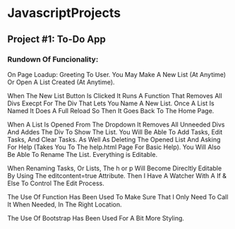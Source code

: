# JavascriptProjects

## Project #1: To-Do App

### Rundown Of Funcionality:
On Page Loadup: Greeting To User. You May Make A New List (At Anytime) Or Open A List Created (At Anytime).

When The New List Button Is Clicked It Runs A Function That Removes All Divs Execpt For The Div That Lets You Name A New List. Once A List Is Named It Does A Full Reload So Then It Goes Back To The Home Page.

When A List Is Opened From The Dropdown It Removes All Unneeded Divs And Addes The Div To Show The List. You Will Be Able To Add Tasks, Edit Tasks, And Clear Tasks. As Well As Deleting The Opened List And Asking For Help (Takes You To The help.html Page For Basic Help). You Will Also Be Able To Rename The List. Everything is Editable.

When Renaming Tasks, Or Lists, The h or p Will Become Direcltly Editable By Using The editcontent=true Attribute. Then I Have A Watcher With A If & Else To Control The Edit Process.

The Use Of Function Has Been Used To Make Sure That I Only Need To Call It When Needed, In The Right Location.

The Use Of Bootstrap Has Been Used For A Bit More Styling.